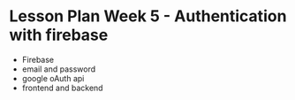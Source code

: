# Lesson Plan Week 5 - Authentication with firebase

- Firebase
- email and password
- google oAuth api
- frontend and backend




